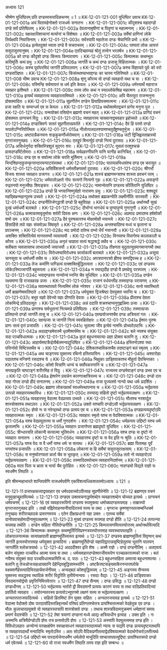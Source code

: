 अध्यायः 121

भीष्मेण युधिष्ठिरम् प्रति दण्डस्वरूपादिकथनम् ॥ 1 ॥
KK-12-01-121-001	युधिष्ठिर उवाच 
KK-12-01-121-001a	अयं पितामहेनोक्तो राजधर्मः सनातनः ।
KK-12-01-121-001c	कीदृशश्च महादण्डो दण्डे सर्वं प्रतिष्ठितम् ॥
KK-12-01-121-002a	देवतानामृषीणां च पितॄणां च महात्मनाम् ।
KK-12-01-121-002c	यक्षरक्षःपिशाचानां मर्त्यानां च विशेषतः ॥
KK-12-01-121-003a	सर्वेषां प्राणिनां लोके तिर्यक्ष्वपि निवासिनाम् ।
KK-12-01-121-003c	सर्वस्यापि महातेजा दण्डः श्रेयानिति प्रभो ॥
KK-12-01-121-004a	इत्येतदुक्तं भवता दण्डे वै सचराचरम् ।
KK-12-01-121-004c	पश्यतां लोक आयत्तं ससुरासुरमानुषम् ।
KK-12-01-121-004e	एतदिच्छाम्यहं श्रोतुं तत्त्वेन भरतर्षभ ॥
KK-12-01-121-005a	को दण्डः कीदृशो दण्डः किंरूपः किम्परायणः ।
KK-12-01-121-005c	किमात्मकः कथम्भूतः कतिमूर्तिः कथं प्रभुः ॥
KK-12-01-121-006a	जागर्ति च कथं दण्डः प्रजासु विहितात्मकः ।
KK-12-01-121-006c	कश्च पूर्वापरमिदं जागर्ति प्रतिपालयन् ॥
KK-12-01-121-007a	कश्च विज्ञायते पूर्वः को वरो दण्डसञ्ज्ञितः ।
KK-12-01-121-007c	किंसंस्थश्चाभवद्दण्डः का चास्य गतिरिष्यते ॥
KK-12-01-121-008	भीष्म उवाच 
KK-12-01-121-008a	शृणु कौरव्य यो दण्डो व्यवहारो यथा च सः ।
KK-12-01-121-008c	यस्मिन्हि सर्वमायत्तं स धर्म इति केवलः ॥
KK-12-01-121-009a	धर्मस्यार्थे महाराज व्यवहार इतीष्यते ।
KK-12-01-121-009c	तस्य लोपः कथं न स्याल्लोकेष्विह महात्मनः ॥
KK-12-01-121-010a	इत्यर्थं व्यवहारस्य व्यवहारत्वमिष्यते ।
KK-12-01-121-010c	अपि चैतत्पुरा राजन्मनुना प्रोक्तमादितः ॥
KK-12-01-121-011a	सुप्रणीतेन दण्डेन प्रियाप्रियसमात्मना ।
KK-12-01-121-011c	प्रजा रक्षति यः सम्यग्धर्म एव स केवलः ॥
KK-12-01-121-012a	यथोक्तमेतद्वचनं प्रागेव मनुना पुरा ।
KK-12-01-121-012c	यन्मयोक्तं वसिष्ठेन ब्रह्मणो वचनं महत् ॥
KK-12-01-121-013a	प्रागिदं वचनं प्रोक्तमतः प्राग्वचनं विदुः ।
KK-12-01-121-013c	व्यवहारस्य चाख्यानाद्व्यवहार इहोच्यते ॥
KK-12-01-121-014a	दण्डात्त्रिवर्गः सततं सुप्रणीतात्प्रवर्तते ।
KK-12-01-121-014c	दैवं हि परमो दण्डो रूपतोऽग्निरिवोत्थितः ॥
KK-12-01-121-015a	नीलोत्पलदलश्यामश्चतुर्दंष्ट्रश्चतुर्भुजः ।
KK-12-01-121-015c	अष्टपान्नैकनयनः शङ्कुकर्णोर्ध्वरोमवान् ॥
KK-12-01-121-016a	जटी द्विजिह्वस्ताम्रास्यो मृगराजतनुच्छदः ।
KK-12-01-121-016c	एतद्रूपं बिभर्त्युग्रं दण्डो नित्यं दुरासदः ॥
KK-12-01-121-017a	असिर्धनुर्गदा शक्तिस्त्रिशूलं मुद्गरः शरः ।
KK-12-01-121-017c	मुसलं परशुश्चक्रं प्रासदण्डर्ष्टितोमराः ॥
KK-12-01-121-018a	सर्वप्रहरणीयानि यानि यानीह कानिचित् ।
KK-12-01-121-018c	दण्ड एव स सर्वात्मा लोके चरति मूर्तिमान् ॥
KK-12-01-121-019a	भिन्दंश्छिन्दन्रुजन्कृन्तन्दारयन्पाटयंस्तथा ।
KK-12-01-121-019c	घातयन्नभिधावंश्च दण्ड एव चरत्युत ॥
KK-12-01-121-020a	असिर्विशसनो धर्मस्तीक्ष्णवर्मा दुरासदः ।
KK-12-01-121-020c	श्रीगर्भो विजयः शास्ता व्यवहारः प्रजागरः ॥
KK-12-01-121-021a	शास्त्रं ब्राह्मणमन्त्राश्च शास्ता प्रवचनं परम् ।
KK-12-01-121-021c	धर्मपालोऽक्षरो गोपः सत्यगो नित्यगो गृहः ॥
KK-12-01-121-022a	असङ्गो रुद्रतनयो मनुर्ज्येष्ठः शिवङ्करः ।
KK-12-01-121-022c	नामान्येतानि दण्डस्य कीर्तितानि युधिष्ठिर ॥
KK-12-01-121-023a	दण्डो हि भगवान्विष्णुर्यज्ञो नारायणः प्रभुः ।
KK-12-01-121-023c	शश्वद्रूपं महद्बिभ्रन्महान्पुरुष उच्यते ॥
KK-12-01-121-024a	तथोक्ता ब्रह्मकन्येति लक्ष्मीर्नीतिः सरस्वती ।
KK-12-01-121-024c	दण्डनीतिर्जगद्धात्री दण्डो हि बहुविग्रहः ॥
KK-12-01-121-025a	अर्थानर्थौ सुखं दुःखं धर्माधर्मौ बलाबले ।
KK-12-01-121-025c	दौर्भाग्यं भागधेयं च पुण्यापुण्ये गुणागुणौ ॥
KK-12-01-121-026a	कामाकामावृतुर्मासः शर्वरी दिवसः क्षणः ।
KK-12-01-121-026c	अप्रमादः प्रमादश्च हर्षशोकौ शमो दमः ॥
KK-12-01-121-027a	दैवं पुरुषकारश्च मोक्षामोक्षौ भयाभये ।
KK-12-01-121-027c	हिंसाहिंसे तपो यज्ञः संयमोऽथ विषामृते ॥
KK-12-01-121-028a	अन्तश्चादिश्च मध्यं च कृतानां च प्रपञ्चनम् ।
KK-12-01-121-028c	मदः प्रमोदो दर्पश्च दम्भो धैर्यं नयानयौ ॥
KK-12-01-121-029a	अशक्तिः शक्तिरित्येवं मानस्तम्भौ व्ययाव्ययौ ।
KK-12-01-121-029c	विनयश्च विसर्गश्च कालाकालौ च कौरव ॥
KK-12-01-121-030a	अनृतं चाज्ञता सत्यं श्रद्धाश्रद्धे तथैव च ।
KK-12-01-121-030c	क्लीबता व्यवसायश्च लाभालाभौ जयाजयौ ॥
KK-12-01-121-031a	तीक्ष्णता मृदुतात्युग्रमागमानागमौ तथा ।
KK-12-01-121-031c	विरोधश्चाविरोधश्च कार्याकार्ये बलाबले ॥
KK-12-01-121-032a	असूया चानसूया च धर्माधर्मौ तथैव च ।
KK-12-01-121-032c	अपत्रपानपत्रपे ह्रीश्च सम्पद्विपच्च ह ॥
KK-12-01-121-033a	तेजः कर्माणि पाण्डित्यं वाक्शक्तिर्बुद्धितत्वता ।
KK-12-01-121-033c	एवं दण्डस्य लोकेऽस्मिञ्जागर्ति बहुरूपता ॥
KK-12-01-121-034a	न स्याद्यदीह दण्डो वै प्रमथेयुः परस्परम् ।
KK-12-01-121-034c	भयाद्दण्डस्य नान्योन्यं घ्नन्ति चैव युधिष्ठिर ॥
KK-12-01-121-035a	दण्डेन रक्ष्यमाणा हि राजन्नहरहः प्रजाः ।
KK-12-01-121-035c	राजानं वर्धयन्तीह तस्माद्दण्डः परायणम् ॥
KK-12-01-121-036a	व्यवस्थापयते नित्यमिमं लोकं नरेश्वर ।
KK-12-01-121-036c	सत्ये व्यवस्थितो धर्मो ब्राह्मणेष्ववतिष्ठते ॥
KK-12-01-121-037a	धर्मयुक्ता द्विजश्रेष्ठा देवयुक्ता भवन्ति च ।
KK-12-01-121-037c	बभूव यज्ञो देवेभ्यो यज्ञः प्रीणाति देवताः ॥
KK-12-01-121-038a	प्रीताश्च देवता लोकमिन्द्रे प्रतिददत्युत ।
KK-12-01-121-038c	अन्नं ददाति शक्रश्चाप्यनुगृह्णन्निमाः प्रजाः ॥
KK-12-01-121-039a	प्राणाश्च सर्वभूतानां नित्यमन्ने प्रतिष्ठिताः ।
KK-12-01-121-039c	तस्मात्प्रजाः प्रतिष्ठन्ते दण्डो जागर्ति तासु च ॥
KK-12-01-121-040a	एवम्प्रयोजनश्चैव दण्डः क्षत्रियतां गतः ।
KK-12-01-121-040c	रक्षन्प्रजाः स जागर्ति नित्यं स्ववहितोक्षरः ॥
KK-12-01-121-041a	ईश्वरः पुरुषः प्राणः सत्वं वृत्तं प्रजापतिः ।
KK-12-01-121-041c	भूतात्मा जीव इत्येवं नामभिः प्रोच्यतेऽष्टभिः ॥
KK-12-01-121-042a	अददद्दण्डमेवास्मै धृतमैश्वर्यमेव च ।
KK-12-01-121-042c	बले नयश्च संयुक्तः सदा पञ्चविधात्मकः ॥
KK-12-01-121-043a	कुलं बहुधनामात्याः प्रज्ञा प्रोक्ता बलानि तु ।
KK-12-01-121-043c	आहार्यमष्टकैर्द्रव्यैर्बलमन्यद्युधिष्ठिर ॥
KK-12-01-121-044a	हस्तिनोऽश्वा रथाः पत्तिर्नावो विष्टिस्तथैव च ।
KK-12-01-121-044c	देशिकाश्चाविकाश्चैव तदष्टाङ्गं बलं स्मृतम् ॥
KK-12-01-121-045a	अथ चाङ्गस्य युक्तस्य रथिनो हस्तियायिनः ।
KK-12-01-121-045c	अश्वारोहाः पदाताश्च मन्त्रिणो रसदाश्च ये ॥
KK-12-01-121-046a	भिक्षुकाः प्राड्विवाकाश्च मौहूर्ता दैवचिन्तकाः ।
KK-12-01-121-046c	कोशो मित्राणि धान्यं च सर्वोपकरणानि च ॥
KK-12-01-121-047a	सप्तप्रकृति चाष्टाङ्गं शरीरमिह तं विदुः ।
KK-12-01-121-047c	राज्यस्य दण्डमेवाङ्गं दण्डः प्रभव एव च ॥
KK-12-01-121-048a	ईश्वरेण प्रसन्नेन कारणात्क्षत्रियस्य च ।
KK-12-01-121-048c	दण्डो दत्तः सदा गोप्ता दण्डो हीदं सनातनम् ॥
KK-12-01-121-049a	राजा पूज्यतमो नान्यो यथा धर्मः प्रदर्शितः ।
KK-12-01-121-049c	ब्रह्मणा लोकरक्षार्थं स्वधर्मस्थापनाय च ॥
KK-12-01-121-050a	भर्तृप्रत्यय उत्पन्नो व्यवहारस्तथाविधः ।
KK-12-01-121-050c	तस्याद्य सहितो दृष्टो भर्तृप्रत्ययलक्षणः ॥
KK-12-01-121-051a	व्यवहारस्तु वेदात्मा वेदप्रत्यय उच्यते ।
KK-12-01-121-051c	मौलश्च नरशार्दूल शास्त्रोक्तश्च तथाऽपरः ॥
KK-12-01-121-052a	उक्तो यश्चापि दण्डोऽसौ भर्तृप्रत्ययलक्षणः ।
KK-12-01-121-052c	ज्ञेयो नः स नरेन्द्रस्थो दण्डः प्रत्यय एव च ॥
KK-12-01-121-053a	दण्डप्रत्ययदृष्टोऽपि व्यवहारात्मकः स्मृतः ।
KK-12-01-121-053c	व्यवहारः स्मृतो यश्च स वेदविषयात्मकः ॥
KK-12-01-121-054a	यश्च वेदप्रसूतात्मा स धर्मो गुणदर्शनः ।
KK-12-01-121-054c	धर्मप्रत्यय उद्दिष्टो यश्च धर्मः कृतात्मभिः ॥
KK-12-01-121-055a	व्यवहारः प्रजागोप्ता ब्रह्मदृष्टो युधिष्ठिर ।
KK-12-01-121-055c	त्रीन्धारयति लोकान्वै सत्यात्मा भूतिवर्धनः ॥
KK-12-01-121-056a	यश्च दण्डः स दृष्टो नो व्यवहारः सनातनः ।
KK-12-01-121-056c	व्यवहारश्च दृष्टो यः स वेद इति नः श्रुतिः ॥
KK-12-01-121-057a	यश्च वेदः स वै धर्मो यश्च धर्मः स सत्पथः ।
KK-12-01-121-057c	ब्रह्मा पितामहः पूर्वं भगवांश्च प्रजापतिः ॥
KK-12-01-121-058a	लोकानां स हि सर्वेषां ससुरासुररक्षसाम् ।
KK-12-01-121-058c	स मनुष्योरगवतां कर्ता चैव स भूतकृत् ॥
KK-12-01-121-059a	ततो नो व्यवहारोऽयं भर्तृप्रत्ययलक्षणः ।
KK-12-01-121-059c	तस्मादिदमवोचाम व्यवहारनिदर्शनम् ॥
KK-12-01-121-060a	माता पिता च भ्राता च भार्या चैव पुरोहितः ।
KK-12-01-121-060c	नादण्ड्यो विद्यते राज्ञो यः स्वधर्मेण तिष्ठति ॥ 

इति श्रीमन्महाभारते शान्तिपर्वणि राजधर्मपर्वणि एकविंशत्यधिकशततमोऽध्यायः ॥ 121 ॥

12-121-11 प्रजारक्षकत्वाद्व्यवहार एव धर्मपदवाच्योऽपीत्याह सुप्रणीतेनेति ॥ 12-121-12 ब्रह्मणएव वचनं मनुमुखाच्छ्रुतमित्यर्थः ॥ 12-121-13 दण्डएव उक्तवचनाद्धर्मशब्देन व्यवहारशब्देन चोच्यत इत्यर्थः । प्राग्वचनं धर्मवचनम् ॥ 12-121-16 एवं व्यवहाररूपिणो दण्डस्य रूपमुक्त्वा धर्माख्यदण्डरूपमाह । ताम्रास्यो मृगराजतनुच्छद इति । ताम्रो वह्निरेवाहनवनीयादिरास्यं यस्य स तथा । मृगराजः कृष्णमृगस्तत्सम्बन्धिचर्म तनुच्छदः शरीराच्छादकं प्रावरणमस्य । एतेन दीक्षाप्रधानो यज्ञ उक्तः । एतच्च सर्वेषां दानोपवासहोमादीनामुपलक्षणम् ॥ 12-121-23 मुख्यं दण्डस्य रूपमाह दण्डो हीति ॥ 12-121-24 तत्पत्न्या रूपमाह तथेति । दण्डेन सहिता नीतिर्दण्डनीतिः ॥ 12-121-25 किम्परायणमित्यस्योत्तरम् अर्थानर्थावित्यादि ॥ 12-121-36 किमात्मकः कथम्भूतः कथम्मूर्तिरितिप्रश्नत्रयस्योत्तरमाह व्यवस्थापयतइति । लोकपालनात्मकः सत्यपक्षपाती ब्राह्मणमूर्तिस्वरूप इत्यर्थः ॥ 12-121-37 दण्डस्य ब्राह्मणमूर्तित्वं विवृण्वन् कथं जागर्ति इत्यस्योत्तरमाह धर्मयुक्ता इत्यादिना । ब्राह्मणमूर्तिर्दण्डो यज्ञादिद्वारान्नसृष्टिहेतुतया भूतानि पालयन् जागर्तीति श्लोकत्रयार्थः ॥ 12-121-42 अदददीश्वर इति शेषः । अस्मै राज्ञे । दण्डं दण्डनीतिम् । अतएवायं बलेन संयुक्तः पञ्चविध आत्मा यस्य स तथा । धर्मव्यवहारदण्डेश्वरजीवरूपेण पञ्चप्रकारात्मको राजा । बलं नयैश्च संयुक्तं सदा पञ्चविधात्मकमिति थ. द. पाठः ॥ 12-121-43 बहुधनसहिता अमात्या बहुधनामात्याः । बलानि तु तेजओजःसहआख्यानि देहेन्द्रियबुद्धिसामर्थ्यानि । अष्टकैरष्टसङ्ख्याकैरनन्तरश्लोके वक्ष्यमाणैर्हस्त्यादिभिराहार्यमार्जनीयम् । अन्यद्बलं कोशवृद्धिरूपम् ॥ 12-121-45 अङ्गस्य सैन्यस्य युक्तस्य सन्नद्धस्य रथादिकं शरीरं विदुरिति तृतीयेनान्वयः । रसदाः वैद्याः । 12-121-46 प्राड्विवाकाः विवदमानयोर्द्वयोः प्रवृत्तिनिमित्तवेत्तारः ॥ 12-121-47 दण्डं सैन्यम् । दण्डः प्रसिद्धः ॥ 12-121-48 दण्डो दण्डाधीनम् ॥ 12-121-50 भर्तृप्रत्ययः भर्तारौ द्वौ विवदमानौ प्रत्ययः कारणं यस्य स तथा वादिप्रतिवादिभ्यां प्रवर्तितो व्यवहारः । तयोरन्यतरस्य प्रत्ययोऽभ्युपगमो लक्षणं यस्य स भर्तृप्रत्ययलक्षणः । अन्यतरपराजयादित्यर्थः । सहितो हितमिष्टं तेन युक्तः सहितः । अन्यतरजयावह इत्यर्थः ॥ 12-121-51 वेदात्मा वेदोक्तो दोषः पारदार्यादिस्तन्निवृत्त्यर्थं परिषदं प्रतिगतश्चेत्तत्र प्रायश्चित्तात्मको वेदहेतुक एव दण्डः । मौलः कुलाचारप्रयुक्तो यो व्यवहारस्तत्रापि शास्त्रोक्तो दण्डः । तथाच शास्त्रविदामनुक्रमणं धर्मज्ञानां समयः प्रमाणं वेदाश्चेति ॥ 12-121-52 तेषां त्रयाणां दण्डानां मध्ये आद्यः क्षत्रियाधीन इत्याह । उक्त इति । नः अस्माभिः क्षत्रियैर्दण्डोऽपि ज्ञेयः तत्र प्रत्ययोऽपि ज्ञेयः ॥ 12-121-53 अस्यापि वेदमूलत्वमाह दण्ड इति । विविधोऽवहारः अन्योन्यं परपक्षक्षेपेण स्वपक्षसाधनं व्यवहारस्तदात्मको न्यायः स यद्यपि दण्डः प्रत्ययदृष्टस्तथापि स व्यवहारपदार्थो मन्वादिभिः स्मृतोऽस्ति । अतः सोऽपि वैदिकप्रणीतत्वाद्वेदविषयात्मको वेदार्थगोचरोऽस्तीत्यर्थः ॥ 12-121-54 उद्दिष्टो मम पारदार्यजेनाधर्मेण धर्मलोपो माभूदिति पश्चात्तापवत्युद्दिष्टः प्रायश्चित्तरूपो दण्डो धर्म एवेत्यर्थः ॥ 12-121-60 यो राजा स्वधर्मेण तिष्ठति तस्य राज्ञ इति सम्बन्धः ॥
